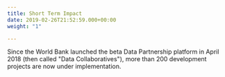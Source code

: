 ```yaml
---
title: Short Term Impact
date: 2019-02-26T21:52:59.000+00:00
weight: "1"

---
```

Since the World Bank launched the beta Data Partnership platform in April 2018 (then called "Data Collaboratives"), more than 200 development projects are now under implementation.
